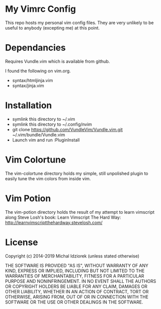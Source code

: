 My Vimrc Config
===============

This repo hosts my personal vim config files.
They are very unlikely to be useful to anybody (excepting me) at this point.

Dependancies
============

Requires Vundle.vim which is available from github.

I found the following on vim.org.

* syntax/htmljinja.vim
* syntax/jinja.vim

Installation
============

* symlink this directory to ~/.vim
* symlink this directory to ~/.config/nvim
* git clone https://github.com/VundleVim/Vundle.vim.git ~/.vim/bundle/Vundle.vim
* Launch vim and run :PluginInstall

Vim Colortune
=============

The vim-colortune directory holds my simple, still unpolished plugin to easily tune 
the vim colors from inside vim.

Vim Potion
==========

The vim-potion directory holds the result of my attempt to learn vimscript along 
Steve Losh's book: Learn Vimscript The Hard Way: http://learnvimscriptthehardway.stevelosh.com/

License
=======

Copyright (c) 2014-2019 Michal Idziorek (unless stated otherwise)

THE SOFTWARE IS PROVIDED "AS IS", WITHOUT WARRANTY OF ANY KIND, EXPRESS OR
IMPLIED, INCLUDING BUT NOT LIMITED TO THE WARRANTIES OF MERCHANTABILITY,
FITNESS FOR A PARTICULAR PURPOSE AND NONINFRINGEMENT. IN NO EVENT SHALL THE
AUTHORS OR COPYRIGHT HOLDERS BE LIABLE FOR ANY CLAIM, DAMAGES OR OTHER
LIABILITY, WHETHER IN AN ACTION OF CONTRACT, TORT OR OTHERWISE, ARISING FROM,
OUT OF OR IN CONNECTION WITH THE SOFTWARE OR THE USE OR OTHER DEALINGS IN THE
SOFTWARE.
